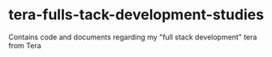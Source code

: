 # tera-fulls-tack-development-studies
Contains code and documents regarding my "full stack development" tera from Tera
